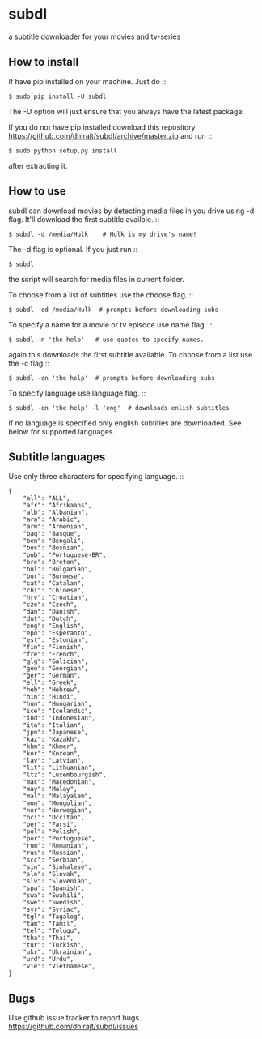 subdl
=====

a subtitle downloader for your movies and tv-series

How to install
--------------

If have pip installed on your machine. Just do ::

    $ sudo pip install -U subdl

The -U option will just ensure that you always have the latest
package.

If you do not have pip installed download this repository
https://github.com/dhirajt/subdl/archive/master.zip and run ::

    $ sudo python setup.py install

after extracting it.

How to use
----------

subdl can download movies by detecting media files in you drive using -d
flag. It'll download the first subtitle availble. ::

    $ subdl -d /media/Hulk    # Hulk is my drive's name!
    
The -d flag is optional. If you just run ::

    $ subdl

the script will search for media files in current folder.
    
To choose from a list of subtitles use the choose flag. ::

    $ subdl -cd /media/Hulk  # prompts before downloading subs

To specify a name for a movie or tv episode use name flag. ::

    $ subdl -n 'the help'   # use quotes to specify names.

again this downloads the first subtitle available. To choose from a list
use the -c flag ::

    $ subdl -cn 'the help'  # prompts before downloading subs

To specify language use language flag. ::

    $ subdl -cn 'the help' -l 'eng'  # downloads enlish subtitles

If no language is specified only english subtitles are downloaded. See
below for supported languages.

Subtitle languages
------------------

Use only three characters for specifying language. ::

    {
        "all": "ALL",
        "afr": "Afrikaans",     
        "alb": "Albanian",
        "ara": "Arabic",            
        "arm": "Armenian",
        "baq": "Basque",
        "ben": "Bengali",
        "bos": "Bosnian",
        "pob": "Portuguese-BR",
        "bre": "Breton",
        "bul": "Bulgarian",
        "bur": "Burmese",            
        "cat": "Catalan",
        "chi": "Chinese",
        "hrv": "Croatian",          
        "cze": "Czech",
        "dan": "Danish",
        "dut": "Dutch",
        "eng": "English",
        "epo": "Esperanto",
        "est": "Estonian",
        "fin": "Finnish",
        "fre": "French",
        "glg": "Galician",
        "geo": "Georgian",
        "ger": "German",
        "ell": "Greek",
        "heb": "Hebrew",
        "hin": "Hindi",
        "hun": "Hungarian",
        "ice": "Icelandic",
        "ind": "Indonesian",
        "ita": "Italian",
        "jpn": "Japanese",
        "kaz": "Kazakh",
        "khm": "Khmer",
        "kor": "Korean",
        "lav": "Latvian",
        "lit": "Lithuanian",
        "ltz": "Luxembourgish",
        "mac": "Macedonian",
        "may": "Malay",
        "mal": "Malayalam",
        "mon": "Mongolian",
        "nor": "Norwegian",
        "oci": "Occitan",
        "per": "Farsi",
        "pol": "Polish",
        "por": "Portuguese",
        "rum": "Romanian",
        "rus": "Russian",
        "scc": "Serbian",
        "sin": "Sinhalese",
        "slo": "Slovak",
        "slv": "Slovenian",
        "spa": "Spanish",
        "swa": "Swahili",
        "swe": "Swedish",            
        "syr": "Syriac",
        "tgl": "Tagalog",
        "tam": "Tamil",         
        "tel": "Telugu",            
        "tha": "Thai",
        "tur": "Turkish",
        "ukr": "Ukrainian",
        "urd": "Urdu",           
        "vie": "Vietnamese", 
    }

Bugs
----

Use github issue tracker to report bugs.
https://github.com/dhirajt/subdl/issues
